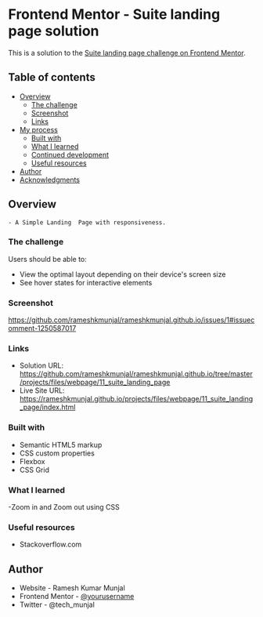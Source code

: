 # Frontend Mentor - Suite landing page solution

This is a solution to the [Suite landing page challenge on Frontend Mentor](https://www.frontendmentor.io/challenges/suite-landing-page-tj_eaU-Ra). 

## Table of contents

- [Overview](#overview)
  - [The challenge](#the-challenge)
  - [Screenshot](#screenshot)
  - [Links](#links)
- [My process](#my-process)
  - [Built with](#built-with)
  - [What I learned](#what-i-learned)
  - [Continued development](#continued-development)
  - [Useful resources](#useful-resources)
- [Author](#author)
- [Acknowledgments](#acknowledgments)

## Overview
    - A Simple Landing  Page with responsiveness. 
### The challenge

Users should be able to:

- View the optimal layout depending on their device's screen size
- See hover states for interactive elements

### Screenshot

https://github.com/rameshkmunjal/rameshkmunjal.github.io/issues/1#issuecomment-1250587017

### Links

- Solution URL: https://github.com/rameshkmunjal/rameshkmunjal.github.io/tree/master/projects/files/webpage/11_suite_landing_page
- Live Site URL: https://rameshkmunjal.github.io/projects/files/webpage/11_suite_landing_page/index.html

### Built with

- Semantic HTML5 markup
- CSS custom properties
- Flexbox
- CSS Grid


### What I learned
-Zoom in and Zoom out using CSS


### Useful resources

- Stackoverflow.com 



## Author

- Website - Ramesh Kumar Munjal
- Frontend Mentor - [@yourusername](https://www.frontendmentor.io/profile/yourusername)
- Twitter - @tech_munjal
